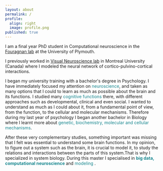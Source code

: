 ```yaml
---
layout: about
permalink: /
profile:
  align: right
  image: profile.png
published: true
---
```

 
I am a final year PhD student in Computational neuroscience in the [Fouragnan lab](https://www.elsa-fouragnan.com/) at the University of Plymouth.


I previously worked in [Visual Neuroscience lab](https://www.opto.umontreal.ca/neurosciences/)
in Montreal University (Canada) where I modeled the neural network of cortico-pulvino-cortical interactions.


I began my university training with a bachelor's degree in Psychology. I have immediately focused my attention on <font color="#16868e">neuroscience</font>, and taken as many options that I could to learn as much as possible about the brain and its functions. I studied many <font color="#16868e">cognitive functions</font> there, with different approaches such as developmental, clinical and even social. I wanted to understand as much as I could about it, from a fundamental point of view, from the function, to the cellular and molecular mechanisms. Therefore during my last year of psychology I began another bachelor in Biology where I learnt more about <font color="#16868e"> genetic, biochemistry, molecular and cellular mechanisms</font>. 

After these very complementary studies, something important was missing that I felt was essential to understand some brain functions. In my opinion, to figure out a system such as the brain, it is crucial to model it, to study the relations and interactions between the parts of this system.That is why I specialized in system biology. During this master I specialised in <font color="#16868e"><strong> big data, computational neuroscience </strong></font> and <font color="#16868e"> modeling </font>.


